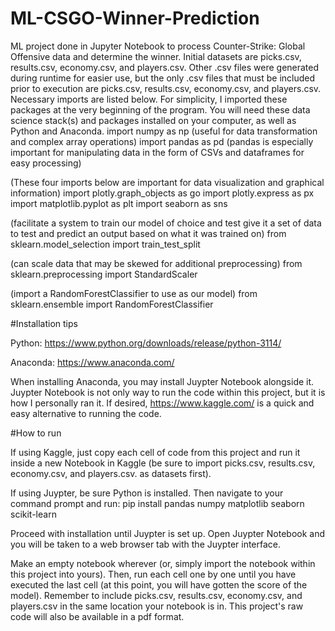 # ML-CSGO-Winner-Prediction
ML project done in Jupyter Notebook to process Counter-Strike: Global Offensive data and determine the winner.
Initial datasets are picks.csv, results.csv, economy.csv, and players.csv. 
Other .csv files were generated during runtime for easier use, but the only .csv files that must be included prior to execution are picks.csv, results.csv, economy.csv, and players.csv. 
Necessary imports are listed below. For simplicity, I imported these packages at the very beginning of the program. 
You will need these data science stack(s) and packages installed on your computer, as well as Python and Anaconda.
import numpy as np (useful for data transformation and complex array operations)
import pandas as pd (pandas is especially important for manipulating data in the form of CSVs and dataframes for easy processing)

(These four imports below are important for data visualization and graphical information)
import plotly.graph_objects as go 
import plotly.express as px
import matplotlib.pyplot as plt
import seaborn as sns


(facilitate a system to train our model of choice and test give it a set of data to test and predict an output based on what it was trained on)
from sklearn.model_selection import train_test_split

(can scale data that may be skewed for additional preprocessing)
from sklearn.preprocessing import StandardScaler 

(import a RandomForestClassifier to use as our model)
from sklearn.ensemble import RandomForestClassifier


#Installation tips



Python: https://www.python.org/downloads/release/python-3114/

Anaconda: https://www.anaconda.com/

When installing Anaconda, you may install Juypter Notebook alongside it. Juypter Notebook is not only way to run the code within this project, but it is how I personally ran it. If desired, https://www.kaggle.com/ is a quick and easy alternative to running the code.

#How to run

If using Kaggle, just copy each cell of code from this project and run it inside a new Notebook in Kaggle (be sure to import picks.csv, results.csv, economy.csv, and players.csv. as datasets first).

If using Juypter, be sure Python is installed. Then navigate to your command prompt and run:  pip install pandas numpy matplotlib seaborn scikit-learn 

Proceed with installation until Juypter is set up. Open Juypter Notebook and you will be taken to a web browser tab with the Juypter interface.

Make an empty notebook wherever (or, simply import the notebook within this project into yours).
Then, run each cell one by one until you have executed the last cell (at this point, you will have gotten the score of the model).
Remember to include picks.csv, results.csv, economy.csv, and players.csv in the same location your notebook is in. 
This project's raw code will also be available in a pdf format.

